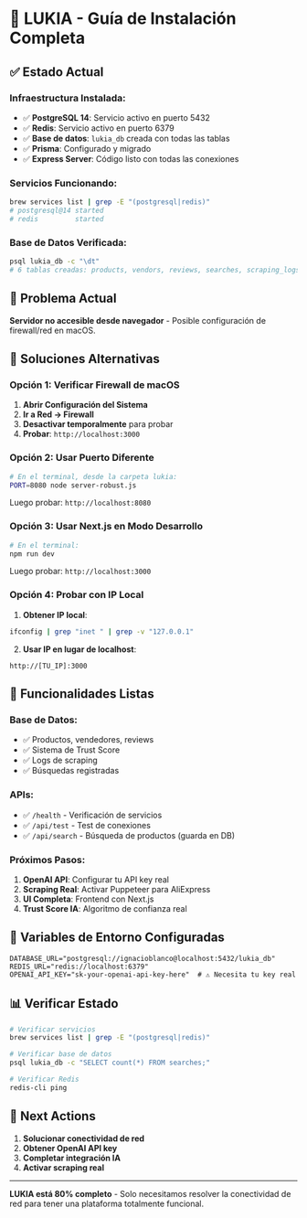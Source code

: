 # 🚀 LUKIA - Guía de Instalación Completa

## ✅ Estado Actual

### Infraestructura Instalada:
- ✅ **PostgreSQL 14**: Servicio activo en puerto 5432
- ✅ **Redis**: Servicio activo en puerto 6379  
- ✅ **Base de datos**: `lukia_db` creada con todas las tablas
- ✅ **Prisma**: Configurado y migrado
- ✅ **Express Server**: Código listo con todas las conexiones

### Servicios Funcionando:
```bash
brew services list | grep -E "(postgresql|redis)"
# postgresql@14 started
# redis         started
```

### Base de Datos Verificada:
```bash
psql lukia_db -c "\dt"
# 6 tablas creadas: products, vendors, reviews, searches, scraping_logs, product_searches
```

## 🔧 Problema Actual

**Servidor no accesible desde navegador** - Posible configuración de firewall/red en macOS.

## 🎯 Soluciones Alternativas

### Opción 1: Verificar Firewall de macOS

1. **Abrir Configuración del Sistema**
2. **Ir a Red → Firewall**
3. **Desactivar temporalmente** para probar
4. **Probar**: `http://localhost:3000`

### Opción 2: Usar Puerto Diferente

```bash
# En el terminal, desde la carpeta lukia:
PORT=8080 node server-robust.js
```

Luego probar: `http://localhost:8080`

### Opción 3: Usar Next.js en Modo Desarrollo

```bash
# En el terminal:
npm run dev
```

Luego probar: `http://localhost:3000`

### Opción 4: Probar con IP Local

1. **Obtener IP local**:
```bash
ifconfig | grep "inet " | grep -v "127.0.0.1"
```

2. **Usar IP en lugar de localhost**:
```
http://[TU_IP]:3000
```

## 🚀 Funcionalidades Listas

### Base de Datos:
- ✅ Productos, vendedores, reviews
- ✅ Sistema de Trust Score
- ✅ Logs de scraping
- ✅ Búsquedas registradas

### APIs:
- ✅ `/health` - Verificación de servicios
- ✅ `/api/test` - Test de conexiones
- ✅ `/api/search` - Búsqueda de productos (guarda en DB)

### Próximos Pasos:
1. **OpenAI API**: Configurar tu API key real
2. **Scraping Real**: Activar Puppeteer para AliExpress
3. **UI Completa**: Frontend con Next.js
4. **Trust Score IA**: Algoritmo de confianza real

## 🔑 Variables de Entorno Configuradas

```env
DATABASE_URL="postgresql://ignacioblanco@localhost:5432/lukia_db"
REDIS_URL="redis://localhost:6379"
OPENAI_API_KEY="sk-your-openai-api-key-here"  # ⚠️ Necesita tu key real
```

## 📊 Verificar Estado

```bash
# Verificar servicios
brew services list | grep -E "(postgresql|redis)"

# Verificar base de datos
psql lukia_db -c "SELECT count(*) FROM searches;"

# Verificar Redis
redis-cli ping
```

## 🎯 Next Actions

1. **Solucionar conectividad de red**
2. **Obtener OpenAI API key**
3. **Completar integración IA**
4. **Activar scraping real**

---

**LUKIA está 80% completo** - Solo necesitamos resolver la conectividad de red para tener una plataforma totalmente funcional.